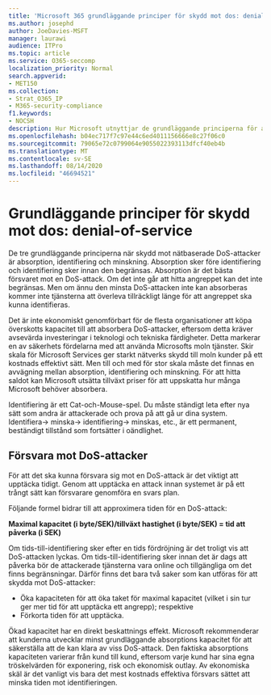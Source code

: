 ```yaml
---
title: 'Microsoft 365 grundläggande principer för skydd mot dos: denial-of-service'
ms.author: josephd
author: JoeDavies-MSFT
manager: laurawi
audience: ITPro
ms.topic: article
ms.service: O365-seccomp
localization_priority: Normal
search.appverid:
- MET150
ms.collection:
- Strat_O365_IP
- M365-security-compliance
f1.keywords:
- NOCSH
description: Hur Microsoft utnyttjar de grundläggande principerna för absorption, identifiering och skydd mot DoS-attacker (Denial-of-Service).
ms.openlocfilehash: b04ec717f7c97e44c6ed4011156666e8c27f06c0
ms.sourcegitcommit: 79065e72c0799064e9055022393113dfcf40eb4b
ms.translationtype: MT
ms.contentlocale: sv-SE
ms.lasthandoff: 08/14/2020
ms.locfileid: "46694521"
---
```

# <a name="core-principles-of-defense-against-denial-of-service-attacks"></a>Grundläggande principer för skydd mot dos: denial-of-service

De tre grundläggande principerna när skydd mot nätbaserade DoS-attacker är absorption, identifiering och minskning. Absorption sker före identifiering och identifiering sker innan den begränsas. Absorption är det bästa försvaret mot en DoS-attack. Om det inte går att hitta angreppet kan det inte begränsas. Men om ännu den minsta DoS-attacken inte kan absorberas kommer inte tjänsterna att överleva tillräckligt länge för att angreppet ska kunna identifieras.

Det är inte ekonomiskt genomförbart för de flesta organisationer att köpa överskotts kapacitet till att absorbera DoS-attacker, eftersom detta kräver avsevärda investeringar i teknologi och tekniska färdigheter. Detta markerar en av säkerhets fördelarna med att använda Microsofts moln tjänster. Skir skala för Microsoft Services ger starkt nätverks skydd till moln kunder på ett kostnads effektivt sätt. Men till och med för stor skala måste det finnas en avvägning mellan absorption, identifiering och minskning. För att hitta saldot kan Microsoft utsätta tillväxt priser för att uppskatta hur många Microsoft behöver absorbera.

Identifiering är ett Cat-och-Mouse-spel. Du måste ständigt leta efter nya sätt som andra är attackerade och prova på att gå ur dina system. Identifiera-> minska-> identifiering-> minskas, etc., är ett permanent, beständigt tillstånd som fortsätter i oändlighet.

## <a name="defending-against-dos-attacks"></a>Försvara mot DoS-attacker

För att det ska kunna försvara sig mot en DoS-attack är det viktigt att upptäcka tidigt. Genom att upptäcka en attack innan systemet är på ett trångt sätt kan försvarare genomföra en svars plan.

Följande formel bidrar till att approximera tiden för en DoS-attack:

   **Maximal kapacitet (i byte/SEK)/tillväxt hastighet (i byte/SEK) = tid att påverka (i SEK)**

Om tids-till-identifiering sker efter en tids fördröjning är det troligt vis att DoS-attacken lyckas. Om tids-till-identifiering sker innan det är dags att påverka bör de attackerade tjänsterna vara online och tillgängliga om det finns begränsningar. Därför finns det bara två saker som kan utföras för att skydda mot DoS-attacker:

- Öka kapaciteten för att öka taket för maximal kapacitet (vilket i sin tur ger mer tid för att upptäcka ett angrepp); respektive
- Förkorta tiden för att upptäcka.

Ökad kapacitet har en direkt beskattnings effekt. Microsoft rekommenderar att kunderna utvecklar minst grundläggande absorptions kapacitet för att säkerställa att de kan klara av viss DoS-attack. Den faktiska absorptions kapaciteten varierar från kund till kund, eftersom varje kund har sina egna tröskelvärden för exponering, risk och ekonomisk outlay. Av ekonomiska skäl är det vanligt vis bara det mest kostnads effektiva försvars sättet att minska tiden mot identifieringen.
